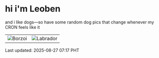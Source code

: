 # hi i'm Leoben

and i like dogs—so have some random dog pics that change whenever my CRON feels like it

|  |  |
|--------|----------|
| ![Borzoi](https://random-dog-vercel.vercel.app/api/random-borzoi?v=1756250259) | ![Labrador](https://random-dog-vercel.vercel.app/api/random-labrador?v=1756250259) |

Last updated: 2025-08-27 07:17 PHT
